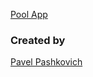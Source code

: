 [Pool App](https://pavelpashkovich.github.io/pool-app/)

### Created by

[Pavel Pashkovich](https://github.com/PavelPashkovich)
